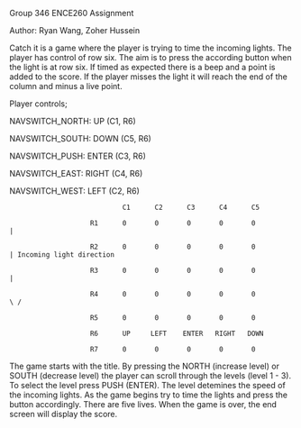 Group 346 ENCE260 Assignment

Author: Ryan Wang, Zoher Hussein


Catch it is a game where the player is trying to time the incoming lights. The player has control of row six. The aim is to press the according button when the light is at row six. If timed as expected there is a beep and a point is added to the score. If the player misses the light it will reach the end of the column and minus a live point.

Player controls;

NAVSWITCH_NORTH: UP     (C1, R6)

NAVSWITCH_SOUTH: DOWN   (C5, R6)

NAVSWITCH_PUSH:  ENTER  (C3, R6)

NAVSWITCH_EAST:  RIGHT  (C4, R6)

NAVSWITCH_WEST:  LEFT   (C2, R6)


                                C1      C2      C3      C4      C5                  

                        R1      0       0       0       0       0                   | 

                        R2      0       0       0       0       0                   | Incoming light direction

                        R3      0       0       0       0       0                   |

                        R4      0       0       0       0       0                  \ /   

                        R5      0       0       0       0       0                   

                        R6      UP     LEFT    ENTER   RIGHT   DOWN

                        R7      0       0       0       0       0



The game starts with the title. By pressing the NORTH (increase level) or SOUTH (decrease level) the player can scroll through the levels (level 1 - 3). To select the level press PUSH (ENTER). The level detemines the speed of the incoming lights. As the game begins try to time the lights and press the button accordingly. There are five lives. When the game is over, the end screen will display the score.


